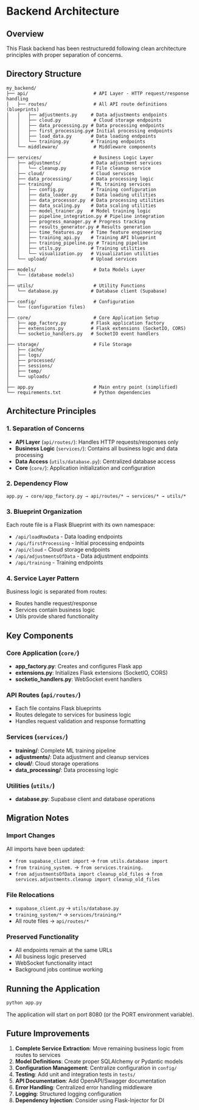 # Backend Architecture

## Overview
This Flask backend has been restructuredd following clean architecture principles with proper separation of concerns.

## Directory Structure

```
my_backend/
├── api/                        # API Layer - HTTP request/response handling
│   ├── routes/                 # All API route definitions (blueprints)
│   │   ├── adjustments.py     # Data adjustments endpoints
│   │   ├── cloud.py            # Cloud storage endpoints
│   │   ├── data_processing.py # Data processing endpoints
│   │   ├── first_processing.py# Initial processing endpoints
│   │   ├── load_data.py       # Data loading endpoints
│   │   └── training.py        # Training endpoints
│   └── middleware/             # Middleware components
│
├── services/                   # Business Logic Layer
│   ├── adjustments/           # Data adjustment services
│   │   └── cleanup.py         # File cleanup service
│   ├── cloud/                 # Cloud services
│   ├── data_processing/       # Data processing logic
│   ├── training/              # ML training services
│   │   ├── config.py          # Training configuration
│   │   ├── data_loader.py     # Data loading utilities
│   │   ├── data_processor.py  # Data processing utilities
│   │   ├── data_scaling.py    # Data scaling utilities
│   │   ├── model_trainer.py   # Model training logic
│   │   ├── pipeline_integration.py # Pipeline integration
│   │   ├── progress_manager.py # Progress tracking
│   │   ├── results_generator.py # Results generation
│   │   ├── time_features.py   # Time feature engineering
│   │   ├── training_api.py    # Training API blueprint
│   │   ├── training_pipeline.py # Training pipeline
│   │   ├── utils.py           # Training utilities
│   │   └── visualization.py   # Visualization utilities
│   └── upload/                # Upload services
│
├── models/                     # Data Models Layer
│   └── (database models)
│
├── utils/                      # Utility Functions
│   └── database.py            # Database client (Supabase)
│
├── config/                     # Configuration
│   └── (configuration files)
│
├── core/                       # Core Application Setup
│   ├── app_factory.py         # Flask application factory
│   ├── extensions.py          # Flask extensions (SocketIO, CORS)
│   └── socketio_handlers.py   # SocketIO event handlers
│
├── storage/                    # File Storage
│   ├── cache/
│   ├── logs/
│   ├── processed/
│   ├── sessions/
│   ├── temp/
│   └── uploads/
│
├── app.py                      # Main entry point (simplified)
└── requirements.txt            # Python dependencies
```

## Architecture Principles

### 1. Separation of Concerns
- **API Layer** (`api/routes/`): Handles HTTP requests/responses only
- **Business Logic** (`services/`): Contains all business logic and data processing
- **Data Access** (`utils/database.py`): Centralized database access
- **Core** (`core/`): Application initialization and configuration

### 2. Dependency Flow
```
app.py → core/app_factory.py → api/routes/* → services/* → utils/*
```

### 3. Blueprint Organization
Each route file is a Flask Blueprint with its own namespace:
- `/api/loadRowData` - Data loading endpoints
- `/api/firstProcessing` - Initial processing endpoints
- `/api/cloud` - Cloud storage endpoints
- `/api/adjustmentsOfData` - Data adjustment endpoints
- `/api/training` - Training endpoints

### 4. Service Layer Pattern
Business logic is separated from routes:
- Routes handle request/response
- Services contain business logic
- Utils provide shared functionality

## Key Components

### Core Application (`core/`)
- **app_factory.py**: Creates and configures Flask app
- **extensions.py**: Initializes Flask extensions (SocketIO, CORS)
- **socketio_handlers.py**: WebSocket event handlers

### API Routes (`api/routes/`)
- Each file contains Flask blueprints
- Routes delegate to services for business logic
- Handles request validation and response formatting

### Services (`services/`)
- **training/**: Complete ML training pipeline
- **adjustments/**: Data adjustment and cleanup services
- **cloud/**: Cloud storage operations
- **data_processing/**: Data processing logic

### Utilities (`utils/`)
- **database.py**: Supabase client and database operations

## Migration Notes

### Import Changes
All imports have been updated:
- `from supabase_client import` → `from utils.database import`
- `from training_system.` → `from services.training.`
- `from adjustmentsOfData import cleanup_old_files` → `from services.adjustments.cleanup import cleanup_old_files`

### File Relocations
- `supabase_client.py` → `utils/database.py`
- `training_system/*` → `services/training/*`
- All route files → `api/routes/*`

### Preserved Functionality
- All endpoints remain at the same URLs
- All business logic preserved
- WebSocket functionality intact
- Background jobs continue working

## Running the Application

```bash
python app.py
```

The application will start on port 8080 (or the PORT environment variable).

## Future Improvements

1. **Complete Service Extraction**: Move remaining business logic from routes to services
2. **Model Definitions**: Create proper SQLAlchemy or Pydantic models
3. **Configuration Management**: Centralize configuration in `config/`
4. **Testing**: Add unit and integration tests in `tests/`
5. **API Documentation**: Add OpenAPI/Swagger documentation
6. **Error Handling**: Centralized error handling middleware
7. **Logging**: Structured logging configuration
8. **Dependency Injection**: Consider using Flask-Injector for DI